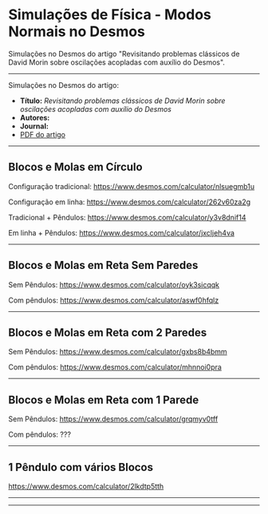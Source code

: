 # Simulações de Física - Modos Normais no Desmos
Simulações no Desmos do artigo "Revisitando problemas clássicos de David Morin sobre oscilações acopladas com auxílio do Desmos".

<hr>
Simulações no Desmos do artigo:
<ul>
<li><b>Título:</b> <i>Revisitando problemas clássicos de David Morin sobre oscilações acopladas com auxílio do Desmos</i></li>
<li><b>Autores:</b> </li>
<li><b>Journal:</b> </li>
<li><a href="normal_modes.pdf">PDF do artigo</a></li>
</ul>

<hr>
<H2>Blocos e Molas em Círculo</H2>

Configuração tradicional: https://www.desmos.com/calculator/nlsuegmb1u

Configuração em linha: https://www.desmos.com/calculator/262v60za2g

Tradicional + Pêndulos: https://www.desmos.com/calculator/y3v8dnif14

Em linha + Pêndulos: https://www.desmos.com/calculator/jxcljeh4va

<hr>
<H2>Blocos e Molas em Reta Sem Paredes</H2>

Sem Pêndulos: https://www.desmos.com/calculator/oyk3sicqqk

Com pêndulos: https://www.desmos.com/calculator/aswf0hfqlz

<hr>
<H2>Blocos e Molas em Reta com 2 Paredes</H2>

Sem Pêndulos: https://www.desmos.com/calculator/gxbs8b4bmm

Com pêndulos: https://www.desmos.com/calculator/mhnnoi0pra

<hr>
<H2>Blocos e Molas em Reta com 1 Parede</H2>

Sem Pêndulos: https://www.desmos.com/calculator/grqmyv0tff

Com pêndulos: ???

<hr>
<H2>1 Pêndulo com vários Blocos</H2>

https://www.desmos.com/calculator/2lkdtp5tth




<hr>
<hr>
</BODY></HTML>
